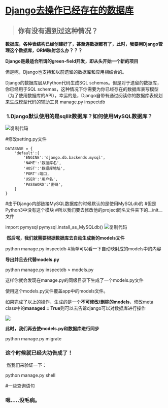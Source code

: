 # [Django去操作已经存在的数据库](https://www.cnblogs.com/smiling-crying/p/9237452.html)

> ## 你有没有遇到过这种情况？

**数据库，各种表结构已经创建好了，甚至连数据都有了，此时，我要用Django管理这个数据库，ORM映射怎么办？？？**

**Django是最适合所谓的green-field开发，即从头开始一个新的项目**

但是呢，Django也支持和以前遗留的数据库和应用相结合的。

Django的数据库层从Python代码生成SQL schemas。但是对于遗留的数据库，你已经用于SQL schemas，这种情况下你需要为你已经存在的数据库表写模型（为了使用数据库的API），幸运的是，Django自带有通过阅读你的数据库表规划来生成模型代码的辅助工具 manage.py inspectdb

###  1.Django默认使用的是sqllit数据库？如何使用MySQL数据库？

 <a title="复制代码">![复制代码](https://common.cnblogs.com/images/copycode.gif)</a>

#修改setting.py文件
```
DATABASE = {
    'default':{
        'ENGINE':'django.db.backends.mysql',
        'NAME':'数据库名',
        'HOST':'数据库地址',
        'PORT':端口,
        'USER':'用户名',
        'PASSWORD':'密码',
    }
}
```

#由于Django内部链接MySQL数据库的时候默认的是使用MySQLdb的
#但是Python3中没有这个模块
#所以我们要去修改他的project同名文件夹下的__init__文件

import pymysql
pymysql.install_as_MySQLdb()
 <a title="复制代码">![复制代码](https://common.cnblogs.com/images/copycode.gif)</a>

 **然后呢，我们就需要根据数据库去自动生成新的models文件**

 python manage.py inspectdb    #简单可以看一下自动映射成的models中的内容

**导出并且去代替models.py**

 python manage.py inspectdb > models.py

这样你就会发现在manage.py的同级目录下生成了一个models.py文件

使用这个models.py文件覆盖app中的models文件。

如果完成了以上的操作，生成的是一个**不可修改/删除的models**，修改meta class中的**managed = True**则可以去告诉django可以对数据库进行操作

![](https://images2018.cnblogs.com/blog/1294578/201807/1294578-20180703082631513-1019513692.png)

**此时，我们再去使models.py和数据库进行同步**

 python manage.py migrate

### 这个时候就已经大功告成了！

 然我们来验证一下：

 python manage.py shell

#一些查询语句

### 嗯.....没毛病。